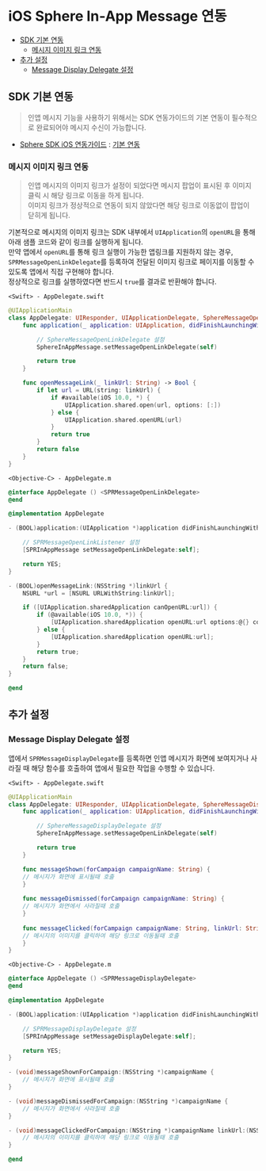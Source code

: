 # iOS Sphere In-App Message 연동

* [SDK 기본 연동](#SDK-기본-연동)
  * [메시지 이미지 링크 연동](#메시지-이미지-링크-연동)
* [추가 설정](#추가-설정)
  * [Message Display Delegate 설정](#Message-Display-Delegate-설정)

## SDK 기본 연동

> 인앱 메시지 기능을 사용하기 위해서는 SDK 연동가이드의 기본 연동이 필수적으로 완료되어야 메시지 수신이 가능합니다.

* [Sphere SDK iOS 연동가이드](https://github.com/tand-git/ios-sdk) : [기본 연동](https://github.com/tand-git/ios-sdk#기본-연동)

### 메시지 이미지 링크 연동

> 인앱 메시지의 이미지 링크가 설정이 되었다면 메시지 팝업이 표시된 후 이미지 클릭 시 해당 링크로 이동을 하게 됩니다.  
> 이미지 링크가 정상적으로 연동이 되지 않았다면 해당 링크로 이동없이 팝업이 닫히게 됩니다.

기본적으로 메시지의 이미지 링크는 SDK 내부에서 `UIApplication`의 `openURL`을 통해 아래 샘플 코드와 같이 링크를 실행하게 됩니다.  
만약 앱에서 `openURL`를 통해 링크 실행이 가능한 앱링크를 지원하지 않는 경우, `SPRMessageOpenLinkDelegate`를 등록하여 전달된 이미지 링크로 페이지를 이동할 수 있도록 앱에서 직접 구현해야 합니다.  
정상적으로 링크를 실행하였다면 반드시 `true`를 결과로 반환해야 합니다.

`<Swift> - AppDelegate.swift`

```swift
@UIApplicationMain
class AppDelegate: UIResponder, UIApplicationDelegate, SphereMessageOpenLinkDelegate {
    func application(_ application: UIApplication, didFinishLaunchingWithOptions launchOptions: [UIApplication.LaunchOptionsKey: Any]?) -> Bool {

        // SphereMessageOpenLinkDelegate 설정
        SphereInAppMessage.setMessageOpenLinkDelegate(self)

        return true
    }

    func openMessageLink(_ linkUrl: String) -> Bool {
        if let url = URL(string: linkUrl) {
            if #available(iOS 10.0, *) {
                UIApplication.shared.open(url, options: [:])
            } else {
                UIApplication.shared.openURL(url)
            }
            return true
        }
        return false
    }
}
```

`<Objective-C> - AppDelegate.m`

```objectivec
@interface AppDelegate () <SPRMessageOpenLinkDelegate>
@end

@implementation AppDelegate

- (BOOL)application:(UIApplication *)application didFinishLaunchingWithOptions:(NSDictionary *)launchOptions {

    // SPRMessageOpenLinkListener 설정
    [SPRInAppMessage setMessageOpenLinkDelegate:self];

    return YES;
}

- (BOOL)openMessageLink:(NSString *)linkUrl {
    NSURL *url = [NSURL URLWithString:linkUrl];

    if ([UIApplication.sharedApplication canOpenURL:url]) {
        if (@available(iOS 10.0, *)) {
            [UIApplication.sharedApplication openURL:url options:@{} completionHandler:nil];
        } else {
            [UIApplication.sharedApplication openURL:url];
        }
        return true;
    }
    return false;
}

@end
```

## 추가 설정

### Message Display Delegate 설정

앱에서 `SPRMessageDisplayDelegate`를 등록하면 인앱 메시지가 화면에 보여지거나 사라질 때 해당 함수를 호출하여 앱에서 필요한 작업을 수행할 수 있습니다.

`<Swift> - AppDelegate.swift`

```swift
@UIApplicationMain
class AppDelegate: UIResponder, UIApplicationDelegate, SphereMessageDisplayDelegate {
    func application(_ application: UIApplication, didFinishLaunchingWithOptions launchOptions: [UIApplication.LaunchOptionsKey: Any]?) -> Bool {

        // SphereMessageDisplayDelegate 설정
        SphereInAppMessage.setMessageOpenLinkDelegate(self)

        return true
    }

    func messageShown(forCampaign campaignName: String) {
    // 메시지가 화면에 표시될때 호출
    }
    
    func messageDismissed(forCampaign campaignName: String) {
    // 메시지가 화면에서 사라질때 호출
    }
    
    func messageClicked(forCampaign campaignName: String, linkUrl: String) {
    // 메시지의 이미지를 클릭하여 해당 링크로 이동될때 호출
    }
}
```

`<Objective-C> - AppDelegate.m`

```objectivec
@interface AppDelegate () <SPRMessageDisplayDelegate>
@end

@implementation AppDelegate

- (BOOL)application:(UIApplication *)application didFinishLaunchingWithOptions:(NSDictionary *)launchOptions {

    // SPRMessageDisplayDelegate 설정
    [SPRInAppMessage setMessageDisplayDelegate:self];

    return YES;
}

- (void)messageShownForCampaign:(NSString *)campaignName {
    // 메시지가 화면에 표시될때 호출
}

- (void)messageDismissedForCampaign:(NSString *)campaignName {
    // 메시지가 화면에서 사라질때 호출
}

- (void)messageClickedForCampaign:(NSString *)campaignName linkUrl:(NSString *)linkUrl {
    // 메시지의 이미지를 클릭하여 해당 링크로 이동될때 호출
}

@end
```
